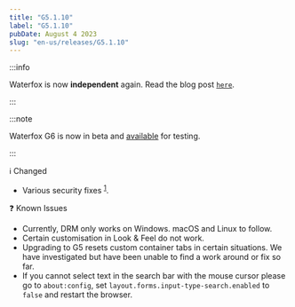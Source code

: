 ```yaml
---
title: "G5.1.10"
label: "G5.1.10"
pubDate: August 4 2023
slug: "en-us/releases/G5.1.10"
---
```


:::info

Waterfox is now **independent** again. Read the blog post [`here`](https://www.waterfox.net/blog/2023/07/03/a-new-chapter-for-waterfox).

:::

:::note

Waterfox G6 is now in beta and [available](https://github.com/WaterfoxCo/Waterfox/releases/tag/G6.0b1) for testing.

:::

ℹ️ Changed

* Various security fixes <sup>[1](https://www.mozilla.org/en-US/security/advisories/mfsa2023-30/)</sup>.

❓ Known Issues

* Currently, DRM only works on Windows. macOS and Linux to follow.
* Certain customisation in Look & Feel do not work.
* Upgrading to G5 resets custom container tabs in certain situations. We have investigated but have been unable to find a work around or fix so far.
* If you cannot select text in the search bar with the mouse cursor please go to `about:config`, set `layout.forms.input-type-search.enabled` to `false` and restart the browser.
